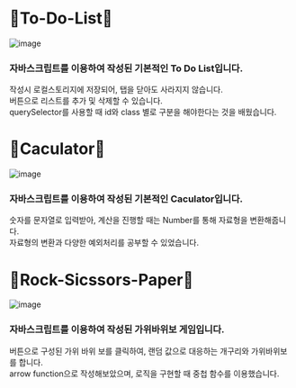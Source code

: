 # 🐸To-Do-List🐸
![image](https://user-images.githubusercontent.com/44965706/159973358-66161f7b-0031-4898-8afc-a5b1fff5a5a6.png)
### 자바스크립트를 이용하여 작성된 기본적인 To Do List입니다. <br/>
작성시 로컬스토리지에 저장되어, 탭을 닫아도 사라지지 않습니다. <br/>
버튼으로 리스트를 추가 및 삭제할 수 있습니다. <br/>
querySelector를 사용할 때 id와 class 별로 구분을 해야한다는 것을 배웠습니다.

# 🐸Caculator🐸
![image](https://user-images.githubusercontent.com/44965706/159973478-71b966c1-aa22-4c4f-bcf6-8a0047aa8e10.png)
### 자바스크립트를 이용하여 작성된 기본적인 Caculator입니다. <br/>
숫자를 문자열로 입력받아, 계산을 진행할 때는 Number를 통해 자료형을 변환해줍니다. <br/>
자료형의 변환과 다양한 예외처리를 공부할 수 있었습니다. <br/>

# 🐸Rock-Sicssors-Paper🐸
![image](https://user-images.githubusercontent.com/44965706/161297407-783215c2-d57c-4ca5-a6c3-239598cf995f.png)
### 자바스크립트를 이용하여 작성된 가위바위보 게임입니다.<br/>
버튼으로 구성된 가위 바위 보를 클릭하여, 랜덤 값으로 대응하는 개구리와 가위바위보를 합니다.<br/>
arrow function으로 작성해보았으며, 로직을 구현할 때 중첩 함수를 이용했습니다. <br/>
